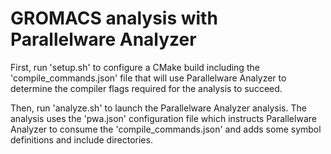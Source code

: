 # GROMACS analysis with Parallelware Analyzer

First, run 'setup.sh' to configure a CMake build including the 'compile_commands.json' file that will use Parallelware Analyzer to determine the compiler flags required for the analysis to succeed.

Then, run 'analyze.sh' to launch the Parallelware Analyzer analysis. The analysis uses the 'pwa.json' configuration file which instructs Parallelware Analyzer to consume the 'compile_commands.json' and adds some symbol definitions and include directories.
